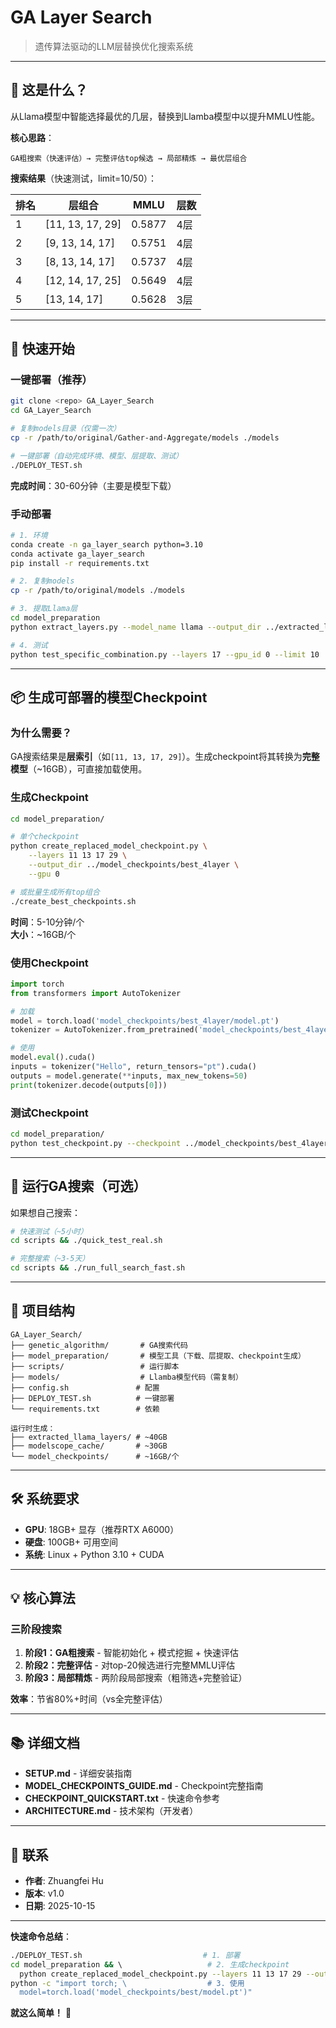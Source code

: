 # GA Layer Search

> 遗传算法驱动的LLM层替换优化搜索系统

---

## 🎯 这是什么？

从Llama模型中智能选择最优的几层，替换到Llamba模型中以提升MMLU性能。

**核心思路**：
```
GA粗搜索（快速评估）→ 完整评估top候选 → 局部精炼 → 最优层组合
```

**搜索结果**（快速测试，limit=10/50）：

| 排名 | 层组合 | MMLU | 层数 |
|------|---------|------|------|
| 1 | [11, 13, 17, 29] | 0.5877 | 4层 |
| 2 | [9, 13, 14, 17] | 0.5751 | 4层 |
| 3 | [8, 13, 14, 17] | 0.5737 | 4层 |
| 4 | [12, 14, 17, 25] | 0.5649 | 4层 |
| 5 | [13, 14, 17] | 0.5628 | 3层 |

---

## 🚀 快速开始

### 一键部署（推荐）

```bash
git clone <repo> GA_Layer_Search
cd GA_Layer_Search

# 复制models目录（仅需一次）
cp -r /path/to/original/Gather-and-Aggregate/models ./models

# 一键部署（自动完成环境、模型、层提取、测试）
./DEPLOY_TEST.sh
```

**完成时间**：30-60分钟（主要是模型下载）

### 手动部署

```bash
# 1. 环境
conda create -n ga_layer_search python=3.10
conda activate ga_layer_search
pip install -r requirements.txt

# 2. 复制models
cp -r /path/to/original/models ./models

# 3. 提取Llama层
cd model_preparation
python extract_layers.py --model_name llama --output_dir ../extracted_llama_layers

# 4. 测试
python test_specific_combination.py --layers 17 --gpu_id 0 --limit 10
```

---

## 📦 生成可部署的模型Checkpoint

### 为什么需要？

GA搜索结果是**层索引**（如`[11, 13, 17, 29]`）。生成checkpoint将其转换为**完整模型**（~16GB），可直接加载使用。

### 生成Checkpoint

```bash
cd model_preparation/

# 单个checkpoint
python create_replaced_model_checkpoint.py \
    --layers 11 13 17 29 \
    --output_dir ../model_checkpoints/best_4layer \
    --gpu 0

# 或批量生成所有top组合
./create_best_checkpoints.sh
```

**时间**：5-10分钟/个  
**大小**：~16GB/个

### 使用Checkpoint

```python
import torch
from transformers import AutoTokenizer

# 加载
model = torch.load('model_checkpoints/best_4layer/model.pt')
tokenizer = AutoTokenizer.from_pretrained('model_checkpoints/best_4layer/tokenizer')

# 使用
model.eval().cuda()
inputs = tokenizer("Hello", return_tensors="pt").cuda()
outputs = model.generate(**inputs, max_new_tokens=50)
print(tokenizer.decode(outputs[0]))
```

### 测试Checkpoint

```bash
cd model_preparation/
python test_checkpoint.py --checkpoint ../model_checkpoints/best_4layer --full_eval --limit 100
```

---

## 🔬 运行GA搜索（可选）

如果想自己搜索：

```bash
# 快速测试（~5小时）
cd scripts && ./quick_test_real.sh

# 完整搜索（~3-5天）
cd scripts && ./run_full_search_fast.sh
```

---

## 📂 项目结构

```
GA_Layer_Search/
├── genetic_algorithm/       # GA搜索代码
├── model_preparation/       # 模型工具（下载、层提取、checkpoint生成）
├── scripts/                 # 运行脚本
├── models/                  # Llamba模型代码（需复制）
├── config.sh               # 配置
├── DEPLOY_TEST.sh          # 一键部署
└── requirements.txt        # 依赖

运行时生成：
├── extracted_llama_layers/ # ~40GB
├── modelscope_cache/       # ~30GB
└── model_checkpoints/      # ~16GB/个
```

---

## 🛠️ 系统要求

- **GPU**: 18GB+ 显存（推荐RTX A6000）
- **硬盘**: 100GB+ 可用空间
- **系统**: Linux + Python 3.10 + CUDA

---

## 💡 核心算法

### 三阶段搜索

1. **阶段1：GA粗搜索** - 智能初始化 + 模式挖掘 + 快速评估
2. **阶段2：完整评估** - 对top-20候选进行完整MMLU评估
3. **阶段3：局部精炼** - 两阶段局部搜索（粗筛选+完整验证）

**效率**：节省80%+时间（vs全完整评估）

---

## 📚 详细文档

- **SETUP.md** - 详细安装指南
- **MODEL_CHECKPOINTS_GUIDE.md** - Checkpoint完整指南
- **CHECKPOINT_QUICKSTART.txt** - 快速命令参考
- **ARCHITECTURE.md** - 技术架构（开发者）

---

## 📧 联系

- **作者**: Zhuangfei Hu
- **版本**: v1.0
- **日期**: 2025-10-15

---

**快速命令总结**：

```bash
./DEPLOY_TEST.sh                           # 1. 部署
cd model_preparation && \                   # 2. 生成checkpoint
  python create_replaced_model_checkpoint.py --layers 11 13 17 29 --output_dir ../model_checkpoints/best
python -c "import torch; \                  # 3. 使用
  model=torch.load('model_checkpoints/best/model.pt')"
```

**就这么简单！** 🚀
